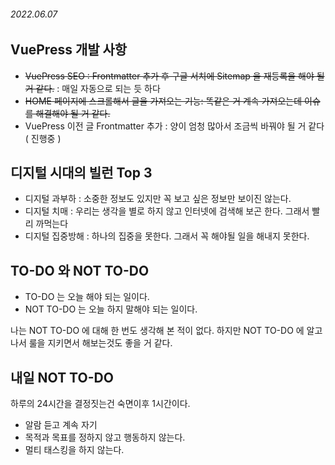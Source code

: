 ###### 2022.06.07

## VuePress 개발 사항

-   ~~VuePress SEO : Frontmatter 추가 후 구글 서치에 Sitemap 을 재등록을 해야 될 거 같다.~~ : 매일 자동으로 되는 듯 하다
-   ~~HOME 페이지에 스크롤해서 글을 가져오는 기능: 똑같은 거 계속 가져오는데 이슈를 해결해야 될 거 같다.~~
-   VuePress 이전 글 Frontmatter 추가 : 양이 엄청 많아서 조금씩 바꿔야 될 거 같다 ( 진행중 )

## 디지털 시대의 빌런 Top 3

-   디지털 과부하 : 소중한 정보도 있지만 꼭 보고 싶은 정보만 보이진 않는다.
-   디지털 치매 : 우리는 생각을 별로 하지 않고 인터넷에 검색해 보곤 한다. 그래서 빨리 까먹는다
-   디지털 집중방해 : 하나의 집중을 못한다. 그래서 꼭 해야될 일을 해내지 못한다.

## TO-DO 와 NOT TO-DO

-   TO-DO 는 오늘 해야 되는 일이다.
-   NOT TO-DO 는 오늘 하지 말해야 되는 일이다.

나는 NOT TO-DO 에 대해 한 번도 생각해 본 적이 없다.
하지만 NOT TO-DO 에 알고 나서 룰을 지키면서 해보는것도 좋을 거 같다.

## 내일 NOT TO-DO

하루의 24시간을 결정짓는건 숙면이후 1시간이다.

-   알람 듣고 계속 자기
-   목적과 목표를 정하지 않고 행동하지 않는다.
-   멀티 태스킹을 하지 않는다.
